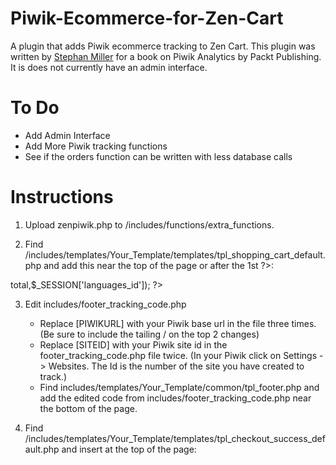 Piwik-Ecommerce-for-Zen-Cart
============================

A plugin that adds Piwik ecommerce tracking to Zen Cart. This plugin was written by [Stephan Miller](http://www.stephanmiller.com) for a book on Piwik Analytics by Packt Publishing. It is does not currently have an admin interface.

To Do
====
- Add Admin Interface
- Add More Piwik tracking functions
- See if the orders function can be written with less database calls

Instructions
============

1. Upload zenpiwik.php to /includes/functions/extra_functions.


2. Find /includes/templates/Your_Template/templates/tpl_shopping_cart_default.php and add this near the top of the page or after the 1st ?>:

<?php    
   /* PIWIK E-Commerce Tracking */
   $_SESSION['log_cart'] = log_cart($products,$_SESSION['cart']->total,$_SESSION['languages_id']);
?>
  
3. Edit includes/footer_tracking_code.php 
   - Replace [PIWIKURL] with your Piwik base url in the  file three times. (Be sure to include the tailing / on the top 2 changes)
   - Replace [SITEID] with your Piwik site id in the footer_tracking_code.php file twice. (In your Piwik click on Settings -> Websites. The Id is the number of the site you have created to track.)
   - Find includes/templates/Your_Template/common/tpl_footer.php and add the edited code from includes/footer_tracking_code.php near the bottom of the page.

4. Find /includes/templates/Your_Template/templates/tpl_checkout_success_default.php and insert at the top of the page:

<?php
  // PIWIK E-Commerce Tracker
  $_SESSION['log_order'] = log_order($zv_orders_id,$orders,$notificationsArray,$_SESSION['languages_id']); 
?>